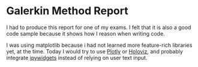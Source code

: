 # Galerkin Method Report 

I had to produce this report for one of my exams. I felt that it is also a good code sample because it shows how I reason when writing code.

I was using matplotlib because i had not learned more feature-rich libraries yet, at the time. Today I would try to use [Plotly](https://plotly.com/) or [Holoviz](https://holoviz.org/), and probably integrate [ipywidgets](https://ipywidgets.readthedocs.io/en/stable/) instead of relying on user text input.
